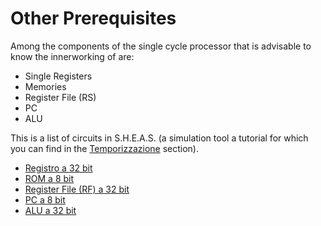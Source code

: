 # Other Prerequisites

Among the components of the single cycle processor that is advisable to know the innerworking of are:
- Single Registers
- Memories
- Register File (RS)
- PC
- ALU

This is a list of circuits in S.H.E.A.S. (a simulation tool a tutorial for which you can find in the [Temporizzazione](./2_timing.md) section).
- [Registro a 32 bit](./1.4_registro.md)
- [ROM a 8 bit](./1.5_rom.md)
- [Register File (RF) a 32 bit](./1.6_register_file.md)
- [PC a 8 bit](./1.7_pc.md)
- [ALU a 32 bit](./1.8_alu.md)
